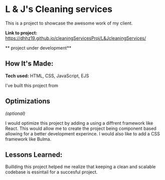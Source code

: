 # L & J's Cleaning services
This is a project to showcase the awesome work of my client.

**Link to project:** https://dhhz19.github.io/cleaningServicesProj/L&JcleaningServices/

** project under development**

## How It's Made:

**Tech used:** HTML, CSS, JavaScript, EJS

I've built this project from 

## Optimizations
*(optional)*

I would optimize this project by adding a using a diffrent framework like React. This would allow me to create the project being component based allowing for a better development experince. I would also like to add a CSS framework like Bulma.

## Lessons Learned:
Buillding this project helped me realize that keeping a clean and scalable codebase is essintail for a succesful project.





